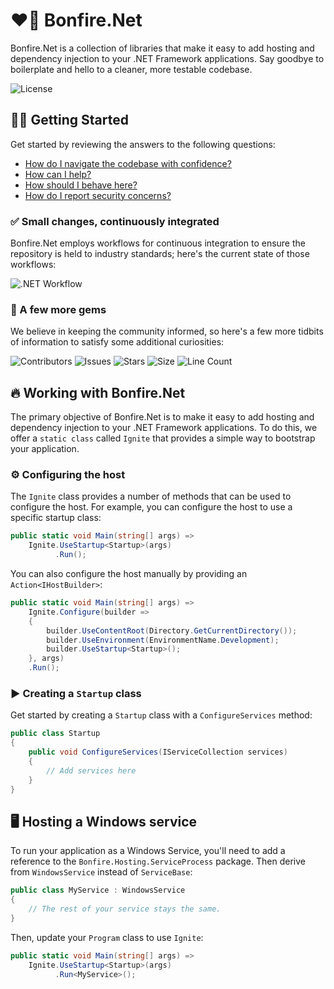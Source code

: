 # ❤️‍🔥 Bonfire.Net

Bonfire.Net is a collection of libraries that make it easy to add hosting and dependency injection to your .NET Framework applications. Say goodbye to boilerplate and hello to a cleaner, more testable codebase.

![License](https://img.shields.io/github/license/tacosontitan/Bonfire.Net?logo=github&style=for-the-badge)

## 💁‍♀️ Getting Started

Get started by reviewing the answers to the following questions:

- [How do I navigate the codebase with confidence?](http://bonfire.tacosontitan.com)
- [How can I help?](./CONTRIBUTING.md)
- [How should I behave here?](./CODE_OF_CONDUCT.md)
- [How do I report security concerns?](./SECURITY.md)

### ✅ Small changes, continuously integrated

Bonfire.Net employs workflows for continuous integration to ensure the repository is held to industry standards; here's the current state of those workflows:

![.NET Workflow](https://img.shields.io/github/actions/workflow/status/tacosontitan/Bonfire.Net/dotnet.yml?label=Build%20and%20Test&logo=dotnet&style=for-the-badge)

### 💎 A few more gems

We believe in keeping the community informed, so here's a few more tidbits of information to satisfy some additional curiosities:

![Contributors](https://img.shields.io/github/contributors/tacosontitan/Bonfire.Net?logo=github&style=for-the-badge)
![Issues](https://img.shields.io/github/issues/tacosontitan/Bonfire.Net?logo=github&style=for-the-badge)
![Stars](https://img.shields.io/github/stars/tacosontitan/Bonfire.Net?logo=github&style=for-the-badge)
![Size](https://img.shields.io/github/languages/code-size/tacosontitan/Bonfire.Net?logo=github&style=for-the-badge)
![Line Count](https://img.shields.io/tokei/lines/github/tacosontitan/Bonfire.Net?logo=github&style=for-the-badge)

## 🔥 Working with Bonfire.Net

The primary objective of Bonfire.Net is to make it easy to add hosting and dependency injection to your .NET Framework applications. To do this, we offer a `static class` called `Ignite` that provides a simple way to bootstrap your application.

### ⚙️ Configuring the host

The `Ignite` class provides a number of methods that can be used to configure the host. For example, you can configure the host to use a specific startup class:

```csharp
public static void Main(string[] args) =>
    Ignite.UseStartup<Startup>(args)
          .Run();
```

You can also configure the host manually by providing an `Action<IHostBuilder>`:

```csharp
public static void Main(string[] args) =>
    Ignite.Configure(builder =>
    {
        builder.UseContentRoot(Directory.GetCurrentDirectory());
        builder.UseEnvironment(EnvironmentName.Development);
        builder.UseStartup<Startup>();
    }, args)
    .Run();
```

### ▶️ Creating a `Startup` class

Get started by creating a `Startup` class with a `ConfigureServices` method:

```csharp
public class Startup
{
    public void ConfigureServices(IServiceCollection services)
    {
        // Add services here
    }
}
```

## 🖥️ Hosting a Windows service

To run your application as a Windows Service, you'll need to add a reference to the `Bonfire.Hosting.ServiceProcess` package. Then derive from `WindowsService` instead of `ServiceBase`:

```csharp
public class MyService : WindowsService
{
    // The rest of your service stays the same.
}
```

Then, update your `Program` class to use `Ignite`:

```csharp
public static void Main(string[] args) =>
    Ignite.UseStartup<Startup>(args)
          .Run<MyService>();
```
